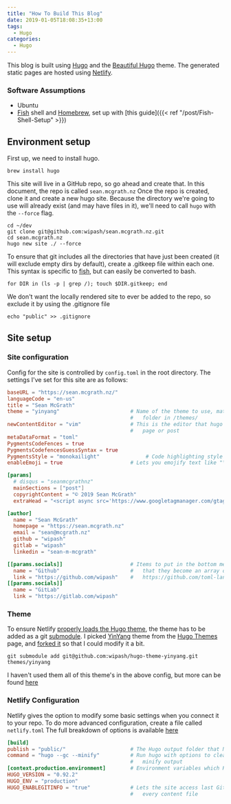 ```yaml
---
title: "How To Build This Blog"
date: 2019-01-05T18:08:35+13:00
tags:
  - Hugo
categories:
  - Hugo
---
```


This blog is built using [Hugo](https://gohugo.io/) and the [Beautiful Hugo](https://github.com/halogenica/beautifulhugo) theme.
The generated static pages are hosted using [Netlify](https://www.netlify.com/).
<!--more-->
### Software Assumptions
- Ubuntu
- [Fish](https://fishshell.com/) shell and [Homebrew](https://brew.sh/), set up with [this guide]({{< ref "/post/Fish-Shell-Setup" >}})

## Environment setup

First up, we need to install hugo.
```fish
brew install hugo
```

This site will live in a GitHub repo, so go ahead and create that. In this document, the repo is called `sean.mcgrath.nz`
Once the repo is created, clone it and create a new hugo site. Because the directory we're going to use will already exist (and may have files in it), we'll need to call `hugo` with the `--force` flag.
```fish
cd ~/dev
git clone git@github.com:wipash/sean.mcgrath.nz.git
cd sean.mcgrath.nz
hugo new site ./ --force
```

To ensure that git includes all the directories that have just been created (it will exclude empty dirs by default), create a .gitkeep file within each one.
This syntax is specific to [fish](https://fishshell.com/), but can easily be converted to bash.
```fish
for DIR in (ls -p | grep /); touch $DIR.gitkeep; end
```

We don't want the locally rendered site to ever be added to the repo, so exclude it by using the .gitignore file
```fish
echo "public" >> .gitignore
```

## Site setup

### Site configuration

Config for the site is controlled by `config.toml` in the root directory.
The settings I've set for this site are as follows:
```toml
baseURL = "https://sean.mcgrath.nz/"
languageCode = "en-us"
title = "Sean McGrath"
theme = "yinyang"                       # Name of the theme to use, matches the name of the
                                        #   folder in /themes/
newContentEditor = "vim"                # This is the editor that hugo will open when you create a new
                                        #   page or post
metaDataFormat = "toml"
PygmentsCodeFences = true
PygmentsCodefencesGuessSyntax = true
PygmentsStyle = "monokailight"               # Code highlighting style
enableEmoji = true                      # Lets you emojify text like "\:heart\:" -> :heart:

[params]
  # disqus = "seanmcgrathnz"
  mainSections = ["post"]
  copyrightContent = "© 2019 Sean McGrath"
  extraHead = "<script async src='https://www.googletagmanager.com/gtag/js?id=UA-10214740-7'></script><script>window.dataLayer = window.dataLayer || []; function gtag(){dataLayer.push(arguments);} gtag('js', new Date()); gtag('config', 'UA-10214740-7');</script>"

[author]
  name = "Sean McGrath"
  homepage = "https://sean.mcgrath.nz"
  email = "sean@mcgrath.nz"
  github = "wipash"
  gitlab = "wipash"
  linkedin = "sean-m-mcgrath"

[[params.socials]]                      # Items to put in the bottom menu. These are double bracketed so
  name = "Github"                       #   that they become an array of tables. See the TOML spec:
  link = "https://github.com/wipash"    #   https://github.com/toml-lang/toml#array-of-tables
[[params.socials]]
  name = "GitLab"
  link = "https://gitlab.com/wipash"

```

### Theme

To ensure Netlify [properly loads the Hugo theme](https://gohugo.io/hosting-and-deployment/hosting-on-netlify/#use-hugo-themes-with-netlify), the theme has to be added as a git [submodule](https://blog.github.com/2016-02-01-working-with-submodules/).
I picked [YinYang](https://github.com/joway/hugo-theme-yinyang) theme from the [Hugo Themes](https://themes.gohugo.io/) page, and [forked it](https://github.com/wipash/hugo-theme-yinyang) so that I could modify it a bit.
```
git submodule add git@github.com:wipash/hugo-theme-yinyang.git themes/yinyang
```
I haven't used them all of this theme's in the above config, but more can be found [here](https://github.com/halogenica/beautifulhugo/blob/master/exampleSite/config.toml)

### Netlify Configuration

Netlify gives the option to modify some basic settings when you connect it to your repo. To do more advanced configuration, create a file called `netlify.toml`
The full breakdown of options is available [here](https://www.netlify.com/docs/netlify-toml-reference/)
```toml
[build]
publish = "public/"                     # The Hugo output folder that Netlify will publish
command = "hugo --gc --minify"          # Run hugo with options to clean up unused cache files and
                                        #   minify output
[context.production.environment]        # Environment variables which Hugo will interpret
HUGO_VERSION = "0.92.2"
HUGO_ENV = "production"
HUGO_ENABLEGITINFO = "true"             # Lets the site access last Git revision information for
                                        #   every content file
```
